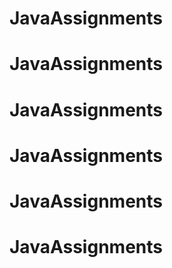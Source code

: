 # JavaAssignments
# JavaAssignments
# JavaAssignments
# JavaAssignments
# JavaAssignments
# JavaAssignments
